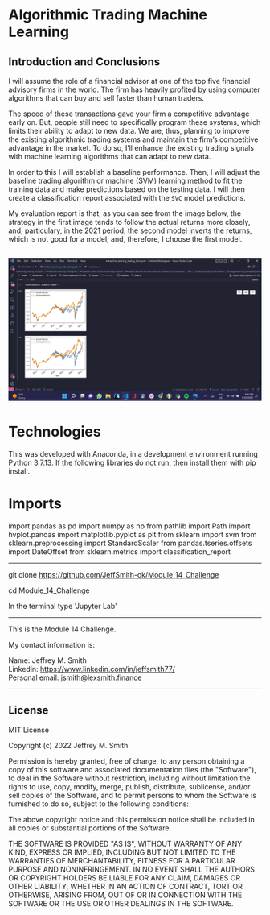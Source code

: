 # Algorithmic Trading Machine Learning

## Introduction and Conclusions

I will assume the role of a financial advisor at one of the top five financial advisory firms in the world. The firm has heavily profited by using computer algorithms that can buy and sell faster than human traders.

The speed of these transactions gave your firm a competitive advantage early on. But, people still need to specifically program these systems, which limits their ability to adapt to new data. We are, thus, planning to improve the existing algorithmic trading systems and maintain the firm’s competitive advantage in the market. To do so, I’ll enhance the existing trading signals with machine learning algorithms that can adapt to new data.

In order to this I will establish a baseline performance. Then, I will adjust the baseline trading algorithm or machine (SVM) learning method to fit the training data and make predictions based on the testing data. I will then create a classification report associated with the `SVC` model predictions.

My evaluation report is that, as you can see from the image below, the strategy in the first image tends to follow the actual returns more closely, and, particulary, in the 2021 period, the second model inverts the returns, which is not good for a model, and, therefore, I choose the first model.

## ![Screenshot of the models](image.png) </br>

# Technologies

This was developed with Anaconda, in a development environment running Python 3.7.13. If the following libraries do not run, then install them with pip install.

# Imports

import pandas as pd
import numpy as np
from pathlib import Path
import hvplot.pandas
import matplotlib.pyplot as plt
from sklearn import svm
from sklearn.preprocessing import StandardScaler
from pandas.tseries.offsets import DateOffset
from sklearn.metrics import classification_report

---

git clone https://github.com/JeffSmith-ok/Module_14_Challenge

cd Module_14_Challenge

In the terminal type 'Jupyter Lab'

---

This is the Module 14 Challenge.

My contact information is:

Name: Jeffrey M. Smith </br>
Linkedin: https://www.linkedin.com/in/jeffsmith77/ </br>
Personal email: jsmith@lexsmith.finance</br>

---

## License

MIT License

Copyright (c) 2022 Jeffrey M. Smith

Permission is hereby granted, free of charge, to any person obtaining a copy of this software and associated documentation files (the "Software"), to deal in the Software without restriction, including without limitation the rights to use, copy, modify, merge, publish, distribute, sublicense, and/or sell
copies of the Software, and to permit persons to whom the Software is furnished to do so, subject to the following conditions:

The above copyright notice and this permission notice shall be included in all copies or substantial portions of the Software.

THE SOFTWARE IS PROVIDED "AS IS", WITHOUT WARRANTY OF ANY KIND, EXPRESS OR IMPLIED, INCLUDING BUT NOT LIMITED TO THE WARRANTIES OF MERCHANTABILITY, FITNESS FOR A PARTICULAR PURPOSE AND NONINFRINGEMENT. IN NO EVENT SHALL THE AUTHORS OR COPYRIGHT HOLDERS BE LIABLE FOR ANY CLAIM, DAMAGES OR OTHER LIABILITY, WHETHER IN AN ACTION OF CONTRACT, TORT OR OTHERWISE, ARISING FROM, OUT OF OR IN CONNECTION WITH THE SOFTWARE OR THE USE OR OTHER DEALINGS IN THE
SOFTWARE.

```

```
